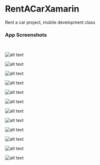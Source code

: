 # RentACarXamarin
 Rent a car project, mobile development class
 
### App Screenshots
 <br/>
 
 ![alt text](https://github.com/Filfeni/RentACarXamarin/blob/main/img/0.png?raw=true)
 <br/>
 
 ![alt text](https://github.com/Filfeni/RentACarXamarin/blob/main/img/1.png?raw=true)
 <br/>
 
  ![alt text](https://github.com/Filfeni/RentACarXamarin/blob/main/img/2.png?raw=true)
 <br/>
 
  ![alt text](https://github.com/Filfeni/RentACarXamarin/blob/main/img/3.png?raw=true)
 <br/>
 
  ![alt text](https://github.com/Filfeni/RentACarXamarin/blob/main/img/4.png?raw=true)
 <br/>
 
  ![alt text](https://github.com/Filfeni/RentACarXamarin/blob/main/img/5.png?raw=true)
 <br/>
 
  ![alt text](https://github.com/Filfeni/RentACarXamarin/blob/main/img/5B.png?raw=true)
 <br/>
 
  ![alt text](https://github.com/Filfeni/RentACarXamarin/blob/main/img/6.png?raw=true)
 <br/>
 
  ![alt text](https://github.com/Filfeni/RentACarXamarin/blob/main/img/7.png?raw=true)
 <br/>
 
  ![alt text](https://github.com/Filfeni/RentACarXamarin/blob/main/img/8.png?raw=true)
 <br/>
 
  ![alt text](https://github.com/Filfeni/RentACarXamarin/blob/main/img/9.png?raw=true)
 <br/>
 
  ![alt text](https://github.com/Filfeni/RentACarXamarin/blob/main/img/10.png?raw=true)
 <br/>
